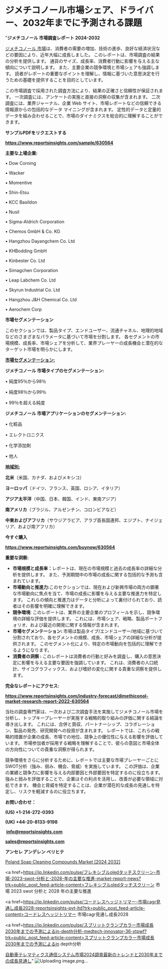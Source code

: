 # ジメチコノール市場シェア、ドライバー、2032年までに予測される課題

"<strong>ジメチコノール 市場調査レポート 2024-2032</strong>

<a href=https://www.reportsinsights.com/sample/630564>ジメチコノール 市場</a>は、消費者の需要の増加、技術の進歩、良好な経済状況などの要因により、近年大幅に成長しました。 このレポートは、市場調査の結果の分析を提供します。 通貨のサイズ、成長率、消費者行動に影響を与える主な傾向について説明します。 また、主要企業の競争環境と市場シェアも強調します。 読者がレポートの重要なポイントを理解し、情報に基づいた意思決定を行うための基礎を提供することを目的としています。

この市場調査で採用された調査方法により、結果の正確さと信頼性が保証されます。 一次調査には、アンケートの実施と直接の洞察の収集が含まれます。 二次調査には、業界ジャーナル、企業 Web サイト、市場レポートなどの信頼できる情報源からの包括的なデータ マイニングが含まれます。 定性的データと定量的データを組み合わせることで、市場のダイナミクスを総合的に理解することができます。

<strong><b>サンプルPDFをリクエストする</b></strong>

<a href=https://www.reportsinsights.com/sample/630564><strong><u>https://www.reportsinsights.com/sample/630564</u></strong></a>

<strong>主要な上場企業:</strong>

• Dow Corning

• Wacker

• Momentive

• Shin-Etsu

• KCC Basildon

• Nusil

• Sigma-Aldrich Corporation

• Chemos GmbH & Co. KG

• Hangzhou Dayangchem Co. Ltd

• KHBodding GmbH

• Kinbester Co. Ltd

• Simagchen Corporation

• Leap Labchem Co. Ltd

• Skyrun Industrial Co. Ltd

• Hangzhou J&H Chemical Co. Ltd

• Aerochem Corp

<strong>市場セグメンテーション</strong>

このセクションでは、製品タイプ、エンドユーザー、流通チャネル、地理的地域などのさまざまなパラメータに基づいて市場を分割します。 各セグメントの市場規模、成長率、市場シェアを分析して、業界プレーヤーの成長機会と潜在的なターゲット市場を明らかにします。

<strong><u>市場セグメンテーション</u></strong><strong><u>:</u></strong>

<strong>ジメチコノール 市場タイプのセグメンテーション:</strong>

• 純度95％から98％

• 純度98％から99％

• 99％を超える純度

<strong>ジメチコノール 市場アプリケーションのセグメンテーション:</strong>

• 化粧品

• エレクトロニクス

• 化学添加剤

• 他人

<strong><u>地域別</u></strong><strong><u>:</u></strong>

<strong>北米</strong>（米国、カナダ、およびメキシコ）

<strong>ヨーロッパ</strong>（ドイツ、フランス、英国、ロシア、イタリア）

<strong>アジア太平洋</strong>（中国、日本、韓国、インド、東南アジア）

<strong>南アメリカ</strong>（ブラジル、アルゼンチン、コロンビアなど）

<strong>中東およびアフリカ</strong>（サウジアラビア、アラブ首長国連邦、エジプト、ナイジェリア、および南アフリカ）

<strong>今すぐ購入</strong>

<a href=https://www.reportsinsights.com/buynow/630564><strong><u>https://www.reportsinsights.com/buynow/630564</u></strong></a>

<strong>重要な洞察:</strong>
<ul>
  <li><strong>市場規模と成長率：</strong>レポートは、現在の市場規模と過去の成長率の詳細な分析を提供します。 また、予測期間中の市場の成長に関する包括的な予測も含まれています。</li>
  <li><strong>市場動向と推進力:</strong>このセクションでは、現在および新興市場の両方の顕著な市場動向に焦点を当て、市場の成長に影響を与える主要な推進力を特定します。 これらの傾向と推進力はデータと分析によって裏付けられており、読者はその影響を明確に理解できます。</li>
  <li><strong>競争環境</strong>: このレポートは、業界の主要企業のプロフィールを示し、競争環境の詳細な評価を提供します。 これには、市場シェア、戦略、製品ポートフォリオ、および最近の開発に関する情報が含まれます。</li>
  <li><strong>市場セグメンテーション: </strong>市場は製品タイプ/エンドユーザー/地域に基づいて分割されており、各セグメントの規模、成長、市場シェアの詳細な分析が提供されます。 このセグメント化により、特定の市場動向を包括的に理解できるようになります。</li>
  <li><strong>消費者の洞察 : </strong>このレポートは消費者の行動と好みを調査し、購入の意思決定に影響を与える主要な要因を強調しています。 これは、消費者の人口統計、サイコグラフィックス、および嗜好の変化に関する貴重な洞察を提供します。</li>
</ul>
<strong>完全なレポートにアクセス:</strong>

<a href=https://www.reportsinsights.com/industry-forecast/dimethiconol-market-research-report-2022-630564><strong><u><b>https://www.reportsinsights.com/industry-forecast/dimethiconol-market-research-report-2022-630564</b></u></strong></a>

当社の調査専門家は、一次および二次調査手法を実施してジメチコノール市場を分析し、トップキープレーヤーが実施する戦略的取り組みの評価に関する結論を導き出します。 これには、合併と買収、パートナーシップ、コラボレーション、製品の発売、研究開発への投資が含まれます。 レポートでは、これらの戦略的措置が企業の成長、市場での地位、競争上の優位性に与える影響を評価しています。 市場参加者が採用する戦略を理解することで、彼らの意図と市場全体の方向性についての貴重な洞察が得られます。

競争環境をさらに分析するために、レポートでは主要な市場プレーヤーごとにSWOT分析（強み、弱み、機会、脅威）を実施しています。 この評価は、企業の業績と競争力に影響を与える内部要因と外部要因を特定するのに役立ちます。 強みと弱みを評価することで、企業はその利点を活用し、改善が必要な領域に対処できます。 機会と脅威を特定することは、企業が潜在的な成長の見通しを特定し、リスクを軽減するのに役立ちます。

<strong>お問い合わせ：</strong>

<strong>(US) +1-214-272-0393</strong>

<strong>(UK) +44-20-8133-9198</strong>

<strong> </strong><a href=info@reportsinsights.com><strong><u>info@reportsinsights.com</u></strong></a>

<a href=sales@reportsinsights.com><strong><u>sales@reportsinsights.com</u></strong></a>

<strong>アンセレ アンデレン ベリヒテ</strong>

<a href=https://www.linkedin.com/pulse/poland-soap-cleaning-compounds-market-trends-growth-knrqe/>Poland Soap Cleaning Compounds Market [2024 2032]</a>

<a href=https://jp.linkedin.com/pulse/フレキシブルoledタッチスクリーン-市場-2023-swot-分析と-2028-年の主要な推進-market-report-news?trk=public_post_feed-article-content>フレキシブルoledタッチスクリーン 市場 2023 swot 分析と 2028 年の主要な推進</a>

<a href=https://jp.linkedin.com/pulse/コードレスヘッジトリマー-市場cagr見通し成長2028-reportsinsights-pvt-ltd?trk=public_post_feed-article-content>コードレスヘッジトリマー 市場cagr見通し成長2028</a>

<a href=https://jp.linkedin.com/pulse/スプリットクランプカラー市場成長2030年までの予測によるin-depth分析-medtech-innovator-36-xtpwf?trk=public_post_feed-article-content>スプリットクランプカラー市場成長2030年までの予測によるin depth分析</a>

<a href=https://www.linkedin.com/pulse/自動車テレマティクス通信システム市場2024調査最新のトレンドと2030年までの成長見通し-infopulse-daily-360-grfzf/>自動車テレマティクス通信システム市場2024調査最新のトレンドと2030年までの成長見通し</a>"
![Uploading image.png…]()
